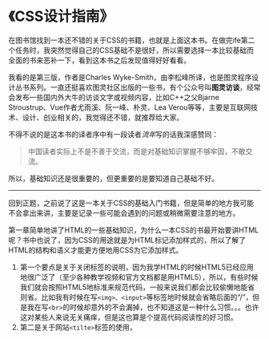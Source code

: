 # 《CSS设计指南》

在图书馆找到一本还不错的关于CSS的书籍，也就是上面这本书。在做完ife第二个任务时，我突然觉得自己的CSS基础不是很好，所以需要选择一本比较基础而全面的书来恶补一下，看到这本书之后发现值得好好看看。

我看的是第三版，作者是Charles Wyke-Smith，由李松峰所译，也是图灵程序设计丛书系列。一直还挺喜欢图灵社区出版的一些书，有个公众号叫**图灵访谈**，经常会发布一些国内外大牛的访谈文字或视频内容，比如C++之父Bjarne Stroustrup、Vue作者尤雨溪、阮一峰、朴灵、Lea Verou等等，主要是互联网技术、设计、创业相关的，我觉得还不错，就推荐给大家。

不得不说的是这本书的译者序中有一段读者*流年*写的话我深感赞同：
>中国读者实际上不是不善于交流，而是对基础知识掌握不够牢固，不敢交流。

所以，基础知识还是很重要的，但更重要的是要知道自己基础不好。
***
回到正题，之前说了这是一本关于CSS的基础入门书籍，但是简单的地方我可能不会拿出来讲，主要是记录一些可能会遇到的问题或稍微需要注意的地方。

第一章简单地讲了HTML的一些基础知识，为什么一本CSS的书最开始要讲HTML呢？书中也说了，因为CSS的用途就是为HTML标记添加样式的，所以了解了HTML的结构和语义才能更方便地用CSS为它添加样式。

1. 第一个要点是关于关闭标签的说明，因为我学HTML的时候HTML5已经应用地很广泛了（至少各种教学视频和官方文档都是用HTML5），所以，有些时候我们就会按照HTML5地标准来规范代码，一般来说我们都会比较偷懒地能省则省。比如我有时候在写`<img>、<input>`等标签地时候就会省略后面的“/”，但是我在写`<br>`的时候却意外的不会漏掉，也不知道这是一种什么习惯。。。也许这对某些人来说无关痛痒，但是这也算是个提高代码阅读性的好习惯。
2. 第二是关于网站`<tilte>`标签的使用，
